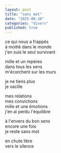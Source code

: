 ```yaml
---
layout: post
title: "sans mot"
date: "2025-08-16"
categories: "divers"
published: true
---
```


ce qui nous a frappés  
à moitié dans le monde  
j'en suis le seul survivant  

mille et un repères  
dans tous les sens  
m'écorchent sur les murs  

je ne tiens plus   
je vacille  

mes relations  
mes convictions  
mille et une émotions  
j'en ai perdu l'équilibre  

à l'envers du bon sens  
encore une fois  
je reste sans mot  

en chute libre  
vers le silence  
